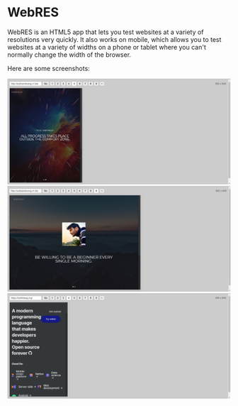 # WebRES
 WebRES is an HTML5 app that lets you test websites at a variety of resolutions very quickly.  It also works on mobile, which allows you to test websites at a variety of widths on a phone or tablet where you can't normally change the width of the browser.

Here are some screenshots:

 ![](img1.jpg)
 ![](img2.jpg)
 ![](img3.jpg)
